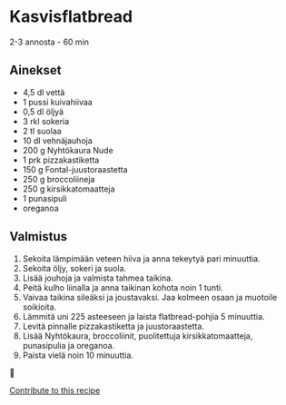 # Kasvisflatbread
2-3 annosta - 60 min

## Ainekset
- 4,5 dl vettä
- 1 pussi kuivahiivaa
- 0,5 dl öljyä
- 3 rkl sokeria
- 2 tl suolaa
- 10 dl vehnäjauhoja
- 200 g Nyhtökaura Nude
- 1 prk pizzakastiketta
- 150 g Fontal-juustoraastetta
- 250 g broccoliineja
- 250 g kirsikkatomaatteja
- 1 punasipuli
- oreganoa

## Valmistus
1. Sekoita lämpimään veteen hiiva ja anna tekeytyä pari minuuttia.
2. Sekoita öljy, sokeri ja suola.
3. Lisää jouhoja ja valmista tahmea taikina.
4. Peitä kulho liinalla ja anna taikinan kohota noin 1 tunti.
5. Vaivaa taikina sileäksi ja joustavaksi. Jaa kolmeen osaan ja muotoile soikioita.
6. Lämmitä uni 225 asteeseen ja laista flatbread-pohjia 5 minuuttia.
7. Levitä pinnalle pizzakastiketta ja juustoraastetta.
8. Lisää Nyhtökaura, broccoliinit, puolitettuja kirsikkatomaatteja, punasipulia ja oreganoa.
9. Paista vielä noin 10 minuuttia.

🥛


[Contribute to this recipe](https://github.com/sjaks/cookbook/edit/master/recipe/recipe/kasvisflatbread.md)